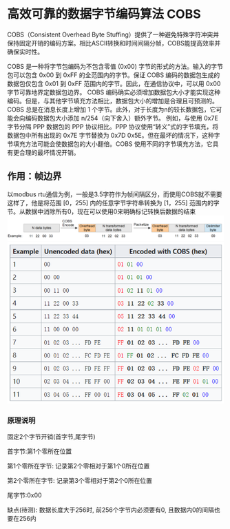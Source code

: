 

# 高效可靠的数据字节编码算法 COBS

COBS（Consistent Overhead Byte Stuffing）提供了一种避免特殊字符冲突并保持固定开销的编码方案。相比ASCII转换和时间间隔分帧，COBS能提高效率并确保实时性。

COBS 是一种将字节包编码为不包含零值 (0x00) 字节的形式的方法。输入的字节包可以包含 0x00 到 0xFF 的全范围内的字节。保证 COBS 编码的数据包生成的数据包仅包含 0x01 到 0xFF 范围内的字节。因此，在通信协议中，可以用 0x00 字节可靠地界定数据包边界。 COBS 编码确实必须增加数据包大小才能实现这种编码。但是，与其他字节填充方法相比，数据包大小的增加是合理且可预测的。COBS 总是在消息长度上增加 1 个字节。此外，对于长度为n的较长数据包，它可能会向编码数据包大小添加 n/254（向下舍入）额外字节。 例如，与使用 0x7E 字节分隔 PPP 数据包的 PPP 协议相比。PPP 协议使用“转义”式的字节填充，将数据包中所有出现的 0x7E 字节替换为 0x7D 0x5E。但在最坏的情况下，这种字节填充方法可能会使数据包的大小翻倍。COBS 使用不同的字节填充方法，它具有更合理的最坏情况开销。

## 作用：帧边界

以modbus rtu通信为例，一般是3.5字符作为帧间隔区分，而使用COBS就不需要这样了，他是将范围 [0，255] 内的任意字节字符串转换为 [1，255] 范围内的字节。从数据中消除所有0，现在可以使用0来明确标记转换后数据的结束
![img](.assets/README/022708msyxmj5h6maccpky.png)
![img](.assets/README/022754ewa8gar5j3quv3zu.png)

### 原理说明

固定2个字节开销(首字节,尾字节)

首字节:第1个零所在位置

第1个零所在字节: 记录第2个零相对于第1个0所在位置

第2个零所在字节: 记录第3个零相对于第2个0所在位置

尾字节:0x00

缺点(待测): 数据长度大于256时, 前256个字节内必须要有0, 且数据内0的间隔也要在256内

  

